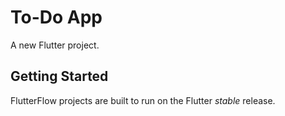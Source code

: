 # To-Do App

A new Flutter project.

## Getting Started

FlutterFlow projects are built to run on the Flutter _stable_ release.
